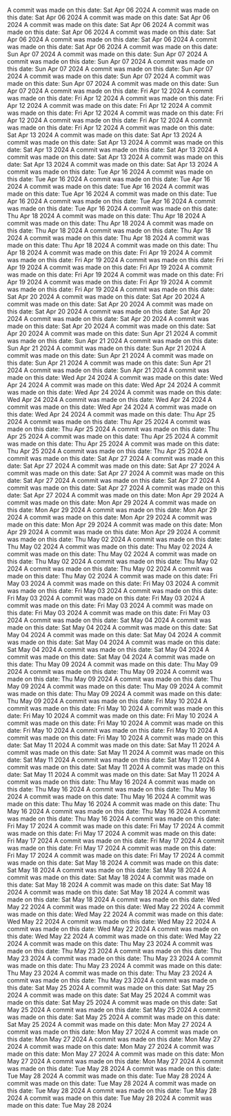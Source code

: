 A commit was made on this date: Sat Apr 06 2024
A commit was made on this date: Sat Apr 06 2024
A commit was made on this date: Sat Apr 06 2024
A commit was made on this date: Sat Apr 06 2024
A commit was made on this date: Sat Apr 06 2024
A commit was made on this date: Sat Apr 06 2024
A commit was made on this date: Sat Apr 06 2024
A commit was made on this date: Sat Apr 06 2024
A commit was made on this date: Sun Apr 07 2024
A commit was made on this date: Sun Apr 07 2024
A commit was made on this date: Sun Apr 07 2024
A commit was made on this date: Sun Apr 07 2024
A commit was made on this date: Sun Apr 07 2024
A commit was made on this date: Sun Apr 07 2024
A commit was made on this date: Sun Apr 07 2024
A commit was made on this date: Sun Apr 07 2024
A commit was made on this date: Fri Apr 12 2024
A commit was made on this date: Fri Apr 12 2024
A commit was made on this date: Fri Apr 12 2024
A commit was made on this date: Fri Apr 12 2024
A commit was made on this date: Fri Apr 12 2024
A commit was made on this date: Fri Apr 12 2024
A commit was made on this date: Fri Apr 12 2024
A commit was made on this date: Fri Apr 12 2024
A commit was made on this date: Sat Apr 13 2024
A commit was made on this date: Sat Apr 13 2024
A commit was made on this date: Sat Apr 13 2024
A commit was made on this date: Sat Apr 13 2024
A commit was made on this date: Sat Apr 13 2024
A commit was made on this date: Sat Apr 13 2024
A commit was made on this date: Sat Apr 13 2024
A commit was made on this date: Sat Apr 13 2024
A commit was made on this date: Tue Apr 16 2024
A commit was made on this date: Tue Apr 16 2024
A commit was made on this date: Tue Apr 16 2024
A commit was made on this date: Tue Apr 16 2024
A commit was made on this date: Tue Apr 16 2024
A commit was made on this date: Tue Apr 16 2024
A commit was made on this date: Tue Apr 16 2024
A commit was made on this date: Tue Apr 16 2024
A commit was made on this date: Thu Apr 18 2024
A commit was made on this date: Thu Apr 18 2024
A commit was made on this date: Thu Apr 18 2024
A commit was made on this date: Thu Apr 18 2024
A commit was made on this date: Thu Apr 18 2024
A commit was made on this date: Thu Apr 18 2024
A commit was made on this date: Thu Apr 18 2024
A commit was made on this date: Thu Apr 18 2024
A commit was made on this date: Fri Apr 19 2024
A commit was made on this date: Fri Apr 19 2024
A commit was made on this date: Fri Apr 19 2024
A commit was made on this date: Fri Apr 19 2024
A commit was made on this date: Fri Apr 19 2024
A commit was made on this date: Fri Apr 19 2024
A commit was made on this date: Fri Apr 19 2024
A commit was made on this date: Fri Apr 19 2024
A commit was made on this date: Sat Apr 20 2024
A commit was made on this date: Sat Apr 20 2024
A commit was made on this date: Sat Apr 20 2024
A commit was made on this date: Sat Apr 20 2024
A commit was made on this date: Sat Apr 20 2024
A commit was made on this date: Sat Apr 20 2024
A commit was made on this date: Sat Apr 20 2024
A commit was made on this date: Sat Apr 20 2024
A commit was made on this date: Sun Apr 21 2024
A commit was made on this date: Sun Apr 21 2024
A commit was made on this date: Sun Apr 21 2024
A commit was made on this date: Sun Apr 21 2024
A commit was made on this date: Sun Apr 21 2024
A commit was made on this date: Sun Apr 21 2024
A commit was made on this date: Sun Apr 21 2024
A commit was made on this date: Sun Apr 21 2024
A commit was made on this date: Wed Apr 24 2024
A commit was made on this date: Wed Apr 24 2024
A commit was made on this date: Wed Apr 24 2024
A commit was made on this date: Wed Apr 24 2024
A commit was made on this date: Wed Apr 24 2024
A commit was made on this date: Wed Apr 24 2024
A commit was made on this date: Wed Apr 24 2024
A commit was made on this date: Wed Apr 24 2024
A commit was made on this date: Thu Apr 25 2024
A commit was made on this date: Thu Apr 25 2024
A commit was made on this date: Thu Apr 25 2024
A commit was made on this date: Thu Apr 25 2024
A commit was made on this date: Thu Apr 25 2024
A commit was made on this date: Thu Apr 25 2024
A commit was made on this date: Thu Apr 25 2024
A commit was made on this date: Thu Apr 25 2024
A commit was made on this date: Sat Apr 27 2024
A commit was made on this date: Sat Apr 27 2024
A commit was made on this date: Sat Apr 27 2024
A commit was made on this date: Sat Apr 27 2024
A commit was made on this date: Sat Apr 27 2024
A commit was made on this date: Sat Apr 27 2024
A commit was made on this date: Sat Apr 27 2024
A commit was made on this date: Sat Apr 27 2024
A commit was made on this date: Mon Apr 29 2024
A commit was made on this date: Mon Apr 29 2024
A commit was made on this date: Mon Apr 29 2024
A commit was made on this date: Mon Apr 29 2024
A commit was made on this date: Mon Apr 29 2024
A commit was made on this date: Mon Apr 29 2024
A commit was made on this date: Mon Apr 29 2024
A commit was made on this date: Mon Apr 29 2024
A commit was made on this date: Thu May 02 2024
A commit was made on this date: Thu May 02 2024
A commit was made on this date: Thu May 02 2024
A commit was made on this date: Thu May 02 2024
A commit was made on this date: Thu May 02 2024
A commit was made on this date: Thu May 02 2024
A commit was made on this date: Thu May 02 2024
A commit was made on this date: Thu May 02 2024
A commit was made on this date: Fri May 03 2024
A commit was made on this date: Fri May 03 2024
A commit was made on this date: Fri May 03 2024
A commit was made on this date: Fri May 03 2024
A commit was made on this date: Fri May 03 2024
A commit was made on this date: Fri May 03 2024
A commit was made on this date: Fri May 03 2024
A commit was made on this date: Fri May 03 2024
A commit was made on this date: Sat May 04 2024
A commit was made on this date: Sat May 04 2024
A commit was made on this date: Sat May 04 2024
A commit was made on this date: Sat May 04 2024
A commit was made on this date: Sat May 04 2024
A commit was made on this date: Sat May 04 2024
A commit was made on this date: Sat May 04 2024
A commit was made on this date: Sat May 04 2024
A commit was made on this date: Thu May 09 2024
A commit was made on this date: Thu May 09 2024
A commit was made on this date: Thu May 09 2024
A commit was made on this date: Thu May 09 2024
A commit was made on this date: Thu May 09 2024
A commit was made on this date: Thu May 09 2024
A commit was made on this date: Thu May 09 2024
A commit was made on this date: Thu May 09 2024
A commit was made on this date: Fri May 10 2024
A commit was made on this date: Fri May 10 2024
A commit was made on this date: Fri May 10 2024
A commit was made on this date: Fri May 10 2024
A commit was made on this date: Fri May 10 2024
A commit was made on this date: Fri May 10 2024
A commit was made on this date: Fri May 10 2024
A commit was made on this date: Fri May 10 2024
A commit was made on this date: Sat May 11 2024
A commit was made on this date: Sat May 11 2024
A commit was made on this date: Sat May 11 2024
A commit was made on this date: Sat May 11 2024
A commit was made on this date: Sat May 11 2024
A commit was made on this date: Sat May 11 2024
A commit was made on this date: Sat May 11 2024
A commit was made on this date: Sat May 11 2024
A commit was made on this date: Thu May 16 2024
A commit was made on this date: Thu May 16 2024
A commit was made on this date: Thu May 16 2024
A commit was made on this date: Thu May 16 2024
A commit was made on this date: Thu May 16 2024
A commit was made on this date: Thu May 16 2024
A commit was made on this date: Thu May 16 2024
A commit was made on this date: Thu May 16 2024
A commit was made on this date: Fri May 17 2024
A commit was made on this date: Fri May 17 2024
A commit was made on this date: Fri May 17 2024
A commit was made on this date: Fri May 17 2024
A commit was made on this date: Fri May 17 2024
A commit was made on this date: Fri May 17 2024
A commit was made on this date: Fri May 17 2024
A commit was made on this date: Fri May 17 2024
A commit was made on this date: Sat May 18 2024
A commit was made on this date: Sat May 18 2024
A commit was made on this date: Sat May 18 2024
A commit was made on this date: Sat May 18 2024
A commit was made on this date: Sat May 18 2024
A commit was made on this date: Sat May 18 2024
A commit was made on this date: Sat May 18 2024
A commit was made on this date: Sat May 18 2024
A commit was made on this date: Wed May 22 2024
A commit was made on this date: Wed May 22 2024
A commit was made on this date: Wed May 22 2024
A commit was made on this date: Wed May 22 2024
A commit was made on this date: Wed May 22 2024
A commit was made on this date: Wed May 22 2024
A commit was made on this date: Wed May 22 2024
A commit was made on this date: Wed May 22 2024
A commit was made on this date: Thu May 23 2024
A commit was made on this date: Thu May 23 2024
A commit was made on this date: Thu May 23 2024
A commit was made on this date: Thu May 23 2024
A commit was made on this date: Thu May 23 2024
A commit was made on this date: Thu May 23 2024
A commit was made on this date: Thu May 23 2024
A commit was made on this date: Thu May 23 2024
A commit was made on this date: Sat May 25 2024
A commit was made on this date: Sat May 25 2024
A commit was made on this date: Sat May 25 2024
A commit was made on this date: Sat May 25 2024
A commit was made on this date: Sat May 25 2024
A commit was made on this date: Sat May 25 2024
A commit was made on this date: Sat May 25 2024
A commit was made on this date: Sat May 25 2024
A commit was made on this date: Mon May 27 2024
A commit was made on this date: Mon May 27 2024
A commit was made on this date: Mon May 27 2024
A commit was made on this date: Mon May 27 2024
A commit was made on this date: Mon May 27 2024
A commit was made on this date: Mon May 27 2024
A commit was made on this date: Mon May 27 2024
A commit was made on this date: Mon May 27 2024
A commit was made on this date: Tue May 28 2024
A commit was made on this date: Tue May 28 2024
A commit was made on this date: Tue May 28 2024
A commit was made on this date: Tue May 28 2024
A commit was made on this date: Tue May 28 2024
A commit was made on this date: Tue May 28 2024
A commit was made on this date: Tue May 28 2024
A commit was made on this date: Tue May 28 2024
